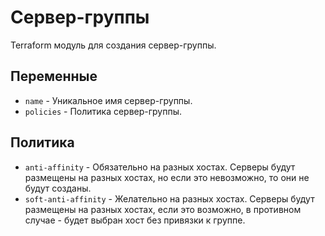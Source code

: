 # Сервер-группы

Terraform модуль для создания сервер-группы.

## Переменные

* `name` - Уникальное имя сервер-группы.
* `policies` - Политика сервер-группы.

## Политика

* `anti-affinity` - Обязательно на разных хостах. Серверы будут размещены на разных хостах, но если это невозможно, то они не будут созданы.
* `soft-anti-affinity` - Желательно на разных хостах. Серверы будут размещены на разных хостах, если это возможно, в противном случае - будет выбран хост без привязки к группе.